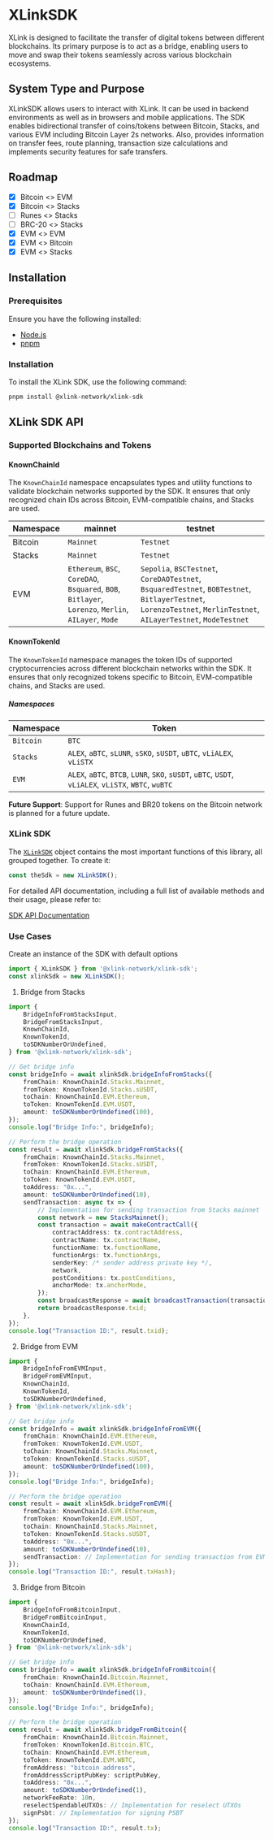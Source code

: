 # XLinkSDK
XLink is designed to facilitate the transfer of digital tokens between different blockchains. Its primary purpose is to act as a bridge, enabling users to move and swap their tokens seamlessly across various blockchain ecosystems.

## System Type and Purpose

XLinkSDK allows users to interact with XLink. It can be used in backend environments as well as in browsers and mobile applications. The SDK enables bidirectional transfer of coins/tokens between Bitcoin, Stacks, and various EVM including Bitcoin Layer 2s networks. Also, provides information on transfer fees, route planning, transaction size calculations and implements security features for safe transfers.

## Roadmap

- [x] Bitcoin <> EVM
- [x] Bitcoin <> Stacks
- [ ] Runes <> Stacks
- [ ] BRC-20 <> Stacks
- [x] EVM <> EVM
- [x] EVM <> Bitcoin
- [x] EVM <> Stacks

## Installation

### Prerequisites

Ensure you have the following installed:
- [Node.js](https://nodejs.org/en)
- [pnpm](https://pnpm.io/)

### Installation
To install the XLink SDK, use the following command:
```bash
pnpm install @xlink-network/xlink-sdk
```

## XLink SDK API
### Supported Blockchains and Tokens

#### KnownChainId

The `KnownChainId` namespace encapsulates types and utility functions to validate blockchain networks supported by the SDK. It ensures that only recognized chain IDs across Bitcoin, EVM-compatible chains, and Stacks are used.

| Namespace | mainnet                                                                                              | testnet                                                                                                                                                           |
|-----------|------------------------------------------------------------------------------------------------------|-------------------------------------------------------------------------------------------------------------------------------------------------------------------|
| Bitcoin   | `Mainnet`                                                                                            | `Testnet`                                                                                                                                                         |
| Stacks    | `Mainnet`                                                                                            | `Testnet`                                                                                                                                                         |
| EVM       | `Ethereum`, `BSC`, `CoreDAO`, `Bsquared`, `BOB`, `Bitlayer`, `Lorenzo`,  `Merlin`, `AILayer`, `Mode` | `Sepolia`, `BSCTestnet`, `CoreDAOTestnet`, `BsquaredTestnet`, `BOBTestnet`, `BitlayerTestnet`, `LorenzoTestnet`, `MerlinTestnet`, `AILayerTestnet`, `ModeTestnet` |

#### KnownTokenId

The `KnownTokenId` namespace manages the token IDs of supported cryptocurrencies across different blockchain networks within the SDK. It ensures that only recognized tokens specific to Bitcoin, EVM-compatible chains, and Stacks are used.

##### Namespaces

| Namespace  | Token                                                                                                |
|------------|------------------------------------------------------------------------------------------------------|
| `Bitcoin`  | `BTC`                                                                                                |
| `Stacks`   | `ALEX`, `aBTC`, `sLUNR`, `sSKO`, `sUSDT`, `uBTC`, `vLiALEX`, `vLiSTX`                                |    
| `EVM`      | `ALEX`, `aBTC`, `BTCB`, `LUNR`, `SKO`, `sUSDT`, `uBTC`, `USDT`, `vLiALEX`, `vLiSTX`, `WBTC`, `wuBTC` |

**Future Support**: Support for Runes and BR20 tokens on the Bitcoin network is planned for a future update. 

### XLink SDK
The [`XLinkSDK`](/modules/XLinkSDK) object contains the most important functions of this library, all grouped together. To create it:

```typescript
const theSdk = new XLinkSDK();
```

For detailed API documentation, including a full list of available methods and their usage, please refer to:

[SDK API Documentation](https://releases-latest.xlink-sdk.pages.dev)

### Use Cases

Create an instance of the SDK with default options
```typescript
import { XLinkSDK } from '@xlink-network/xlink-sdk';
const xlinkSdk = new XLinkSDK();
```

1. Bridge from Stacks
```typescript
import { 
    BridgeInfoFromStacksInput, 
    BridgeFromStacksInput,
    KnownChainId,
    KnownTokenId, 
    toSDKNumberOrUndefined,
} from '@xlink-network/xlink-sdk';

// Get bridge info
const bridgeInfo = await xlinkSdk.bridgeInfoFromStacks({    
    fromChain: KnownChainId.Stacks.Mainnet,
    fromToken: KnownTokenId.Stacks.sUSDT,
    toChain: KnownChainId.EVM.Ethereum,
    toToken: KnownTokenId.EVM.USDT,
    amount: toSDKNumberOrUndefined(100),
});
console.log("Bridge Info:", bridgeInfo);

// Perform the bridge operation
const result = await xlinkSdk.bridgeFromStacks({ 
    fromChain: KnownChainId.Stacks.Mainnet,
    fromToken: KnownTokenId.Stacks.sUSDT,
    toChain: KnownChainId.EVM.Ethereum,
    toToken: KnownTokenId.EVM.USDT,
    toAddress: "0x...",
    amount: toSDKNumberOrUndefined(10),
    sendTransaction: async tx => {
        // Implementation for sending transaction from Stacks mainnet
        const network = new StacksMainnet();
        const transaction = await makeContractCall({
            contractAddress: tx.contractAddress,
            contractName: tx.contractName,
            functionName: tx.functionName,
            functionArgs: tx.functionArgs,
            senderKey: /* sender address private key */,
            network,
            postConditions: tx.postConditions,
            anchorMode: tx.anchorMode,
        });
        const broadcastResponse = await broadcastTransaction(transaction, network);
        return broadcastResponse.txid;
    },
});
console.log("Transaction ID:", result.txid);
```

2. Bridge from EVM
```typescript
import { 
    BridgeInfoFromEVMInput,
    BridgeFromEVMInput,
    KnownChainId,
    KnownTokenId,
    toSDKNumberOrUndefined,
} from '@xlink-network/xlink-sdk';

// Get bridge info
const bridgeInfo = await xlinkSdk.bridgeInfoFromEVM({
    fromChain: KnownChainId.EVM.Ethereum,
    fromToken: KnownTokenId.EVM.USDT,
    toChain: KnownChainId.Stacks.Mainnet,
    toToken: KnownTokenId.Stacks.sUSDT,
    amount: toSDKNumberOrUndefined(100),
});
console.log("Bridge Info:", bridgeInfo);

// Perform the bridge operation
const result = await xlinkSdk.bridgeFromEVM({
    fromChain: KnownChainId.EVM.Ethereum,
    fromToken: KnownTokenId.EVM.USDT,
    toChain: KnownChainId.Stacks.Mainnet,
    toToken: KnownTokenId.Stacks.sUSDT,
    toAddress: "0x...",
    amount: toSDKNumberOrUndefined(10),
    sendTransaction: // Implementation for sending transaction from EVM chain
});
console.log("Transaction ID:", result.txHash);
```

3. Bridge from Bitcoin
```typescript
import { 
    BridgeInfoFromBitcoinInput,
    BridgeFromBitcoinInput,
    KnownChainId,
    KnownTokenId,
    toSDKNumberOrUndefined,
} from '@xlink-network/xlink-sdk';

// Get bridge info
const bridgeInfo = await xlinkSdk.bridgeInfoFromBitcoin({
    fromChain: KnownChainId.Bitcoin.Mainnet,
    toChain: KnownChainId.EVM.Ethereum,
    amount: toSDKNumberOrUndefined(1),
});
console.log("Bridge Info:", bridgeInfo);

// Perform the bridge operation
const result = await xlinkSdk.bridgeFromBitcoin({
    fromChain: KnownChainId.Bitcoin.Mainnet,
    fromToken: KnownTokenId.Bitcoin.BTC,
    toChain: KnownChainId.EVM.Ethereum,
    toToken: KnownTokenId.EVM.WBTC,
    fromAddress: "bitcoin address",
    fromAddressScriptPubKey: scriptPubKey,
    toAddress: "0x...",
    amount: toSDKNumberOrUndefined(1),
    networkFeeRate: 10n,
    reselectSpendableUTXOs: // Implementation for reselect UTXOs
    signPsbt: // Implementation for signing PSBT
});
console.log("Transaction ID:", result.tx);
```
